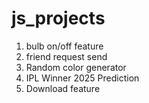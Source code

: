 # js_projects

1. bulb on/off feature
2. friend request send
3. Random color generator
4. IPL Winner 2025 Prediction
5. Download feature
